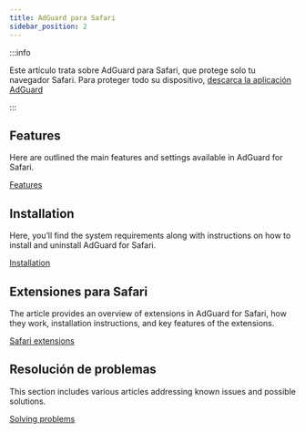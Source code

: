 ```yaml
---
title: AdGuard para Safari
sidebar_position: 2
---
```


:::info

Este artículo trata sobre AdGuard para Safari, que protege solo tu navegador Safari. Para proteger todo su dispositivo, [descarca la aplicación AdGuard](https://agrd.io/download-kb-adblock)

:::

## Features

Here are outlined the main features and settings available in AdGuard for Safari.

[Features](/adguard-for-safari/features/features.md)

## Installation

Here, you’ll find the system requirements along with instructions on how to install and uninstall AdGuard for Safari.

[Installation](/adguard-for-safari/installation.md)

## Extensiones para Safari

The article provides an overview of extensions in AdGuard for Safari, how they work, installation instructions, and key features of the extensions.

[Safari extensions](/adguard-for-safari/extensions.md)

## Resolución de problemas

This section includes various articles addressing known issues and possible solutions.

[Solving problems](/adguard-for-safari/solving-problems/solving-problems.md)

